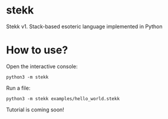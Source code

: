 # stekk
Stekk v1. Stack-based esoteric language implemented in Python

# How to use?

Open the interactive console:
```
python3 -m stekk
```

Run a file:
```
python3 -m stekk examples/hello_world.stekk
```

Tutorial is coming soon!

